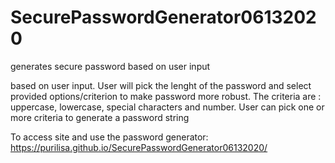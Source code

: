 # SecurePasswordGenerator06132020
generates secure password based on user input

based on user input. User will pick the lenght of the password and select provided options/criterion to make password more robust.
The criteria are : uppercase, lowercase, special characters and number. User can pick one or more criteria to generate a password string

To access site and use the password generator:
https://purilisa.github.io/SecurePasswordGenerator06132020/



